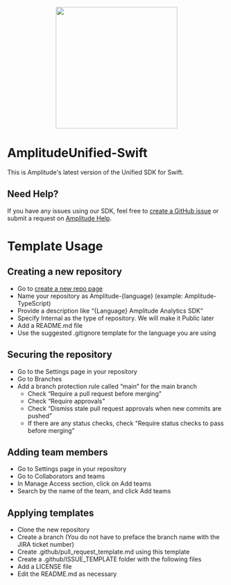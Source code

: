 <p align="center">
  <a href="https://amplitude.com" target="_blank" align="center">
    <img src="https://static.amplitude.com/lightning/46c85bfd91905de8047f1ee65c7c93d6fa9ee6ea/static/media/amplitude-logo-with-text.4fb9e463.svg" width="280">
  </a>
  <br />
</p>

# AmplitudeUnified-Swift

This is Amplitude's latest version of the Unified SDK for Swift.

## Need Help?
If you have any issues using our SDK, feel free to [create a GitHub issue](https://github.com/amplitude/Amplitude-SDK-Template/issues/new) or submit a request on [Amplitude Help](https://help.amplitude.com/hc/en-us/requests/new).


# Template Usage

## Creating a new repository 
- Go to [create a new repo page](https://github.com/organizations/amplitude/repositories/new)
- Name your repository as Amplitude-{language} (example: Amplitude-TypeScript)
- Provide a description like “{Language} Amplitude Analytics SDK”
- Specify Internal as the type of repository. We will make it Public later
- Add a README.md file
- Use the suggested .gitignore template for the language you are using

## Securing the repository 
- Go to the Settings page in your repository
- Go to Branches
- Add a branch protection rule called “main” for the main branch
  - Check “Require a pull request before merging”
  - Check “Require approvals”
  - Check “Dismiss stale pull request approvals when new commits are pushed”
  - If there are any status checks, check “Require status checks to pass before merging”

## Adding team members 
- Go to Settings page in your repository
- Go to Collaborators and teams
- In Manage Access section, click on Add teams
- Search by the name of the team, and click Add teams  

## Applying templates
- Clone the new repository
- Create a branch (You do not have to preface the branch name with the JIRA ticket number)
- Create .github/pull_request_template.md using this template
- Create a .github/ISSUE_TEMPLATE folder with the following files
- Add a LICENSE file
- Edit the README.md as necessary
